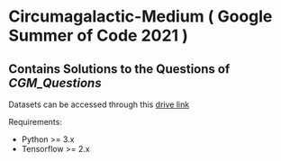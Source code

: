 # Circumagalactic-Medium ( Google Summer of Code 2021 )

## Contains Solutions to the Questions of *CGM_Questions*

Datasets can be accessed through this [drive link](https://drive.google.com/drive/folders/1eWTJNOteFCHg0m46uFGPt1Z_t6GZSibI?usp=sharing)

Requirements:
- Python >= 3.x
- Tensorflow >= 2.x



